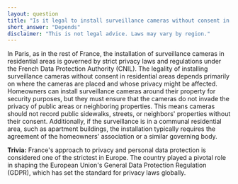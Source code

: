 ```yaml
---
layout: question
title: "Is it legal to install surveillance cameras without consent in residential Paris?"
short_answer: "Depends"
disclaimer: "This is not legal advice. Laws may vary by region."
---
```


In Paris, as in the rest of France, the installation of surveillance cameras in residential areas is governed by strict privacy laws and regulations under the French Data Protection Authority (CNIL). The legality of installing surveillance cameras without consent in residential areas depends primarily on where the cameras are placed and whose privacy might be affected. Homeowners can install surveillance cameras around their property for security purposes, but they must ensure that the cameras do not invade the privacy of public areas or neighboring properties. This means cameras should not record public sidewalks, streets, or neighbors' properties without their consent. Additionally, if the surveillance is in a communal residential area, such as apartment buildings, the installation typically requires the agreement of the homeowners' association or a similar governing body.

**Trivia:** France's approach to privacy and personal data protection is considered one of the strictest in Europe. The country played a pivotal role in shaping the European Union's General Data Protection Regulation (GDPR), which has set the standard for privacy laws globally.
